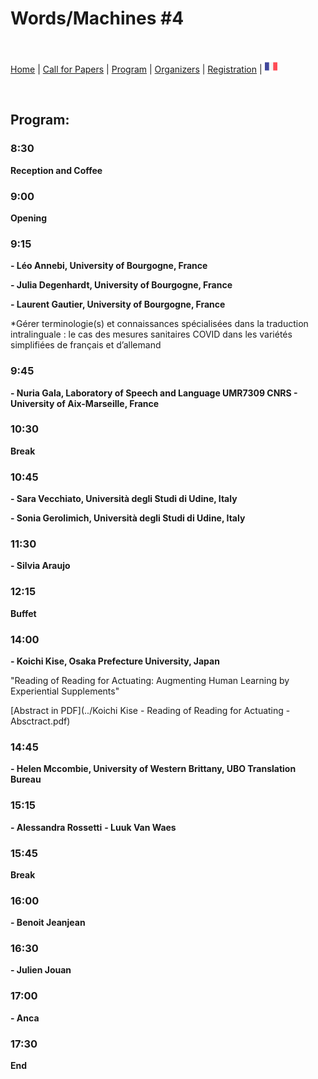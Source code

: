 # Words/Machines #4

<br>

[Home](https://motsmachines.github.io/2022/en) | [Call for Papers](https://motsmachines.github.io/2022/en/cfp) | [Program](https://motsmachines.github.io/2022/en/program) | [Organizers](https://motsmachines.github.io/2022/en/orga) | [Registration](https://motsmachines.github.io/2022/en/registration) | [<img src="FR.png" width="20">](https://motsmachines.github.io/2022/fr/program)

<br>

## Program:

### 8:30

**Reception and Coffee**

### 9:00

**Opening**

### 9:15

**- Léo Annebi, University of Bourgogne, France**

**- Julia Degenhardt, University of Bourgogne, France**

**- Laurent Gautier, University of Bourgogne, France**

*Gérer terminologie(s) et connaissances spécialisées dans la traduction intralinguale : le cas des mesures sanitaires COVID dans les variétés simplifiées de français et d’allemand

### 9:45

**- Nuria Gala, Laboratory of Speech and Language UMR7309 CNRS - University of Aix-Marseille, France**

### 10:30

**Break**

### 10:45

**- Sara Vecchiato, Università degli Studi di Udine, Italy**

**- Sonia Gerolimich, Università degli Studi di Udine, Italy**

### 11:30

**- Silvia Araujo**

### 12:15

**Buffet**

### 14:00

**- Koichi Kise, Osaka Prefecture University, Japan**

"Reading of Reading for Actuating: Augmenting Human Learning by Experiential Supplements"

[Abstract in PDF](../Koichi Kise - Reading of Reading for Actuating - Absctract.pdf)

### 14:45

**- Helen Mccombie, University of Western Brittany, UBO Translation Bureau**

### 15:15

**- Alessandra Rossetti**
**- Luuk Van Waes**

### 15:45

**Break**

### 16:00

**- Benoit Jeanjean**

### 16:30

**- Julien Jouan**

### 17:00

**- Anca**

### 17:30

**End**


